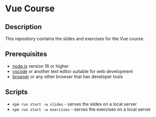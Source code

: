 # Vue Course

## Description

This repository contains the slides and exercises for the Vue course.

## Prerequisites

- [node.js](https://nodejs.org/en/) version 16 or higher
- [vscode](https://code.visualstudio.com/) or another text editor suitable for web development
- [browser](https://www.google.com/chrome/) or any other browser that has developer tools

## Scripts

- `npm run start -w slides` - serves the slides on a local server
- `npm run start -w exercises` - serves the exercises on a local server

